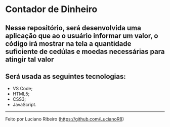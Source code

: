 # Contador de Dinheiro

## Nesse repositório, será desenvolvida uma aplicação que ao o usuário informar um valor, o código irá mostrar na tela a quantidade suficiente de cedúlas e moedas necessárias para atingir tal valor

## Será usada as seguintes tecnologias:

 - VS Code;
 - HTML5;
 - CSS3;
 - JavaScript.

---
Feito por Luciano Ribeiro (https://github.com/LucianoR8)
